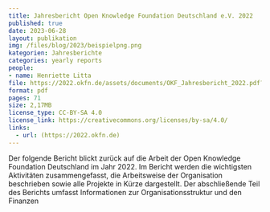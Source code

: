 ```yaml
---
title: Jahresbericht Open Knowledge Foundation Deutschland e.V. 2022
published: true
date: 2023-06-28
layout: publikation
img: /files/blog/2023/beispielpng.png
kategorien: Jahresberichte
categories: yearly reports
people:
- name: Henriette Litta
file: https://2022.okfn.de/assets/documents/OKF_Jahresbericht_2022.pdf?raw=true
format: pdf
pages: 71
size: 2,17MB
license_type: CC-BY-SA 4.0
license_link: https://creativecommons.org/licenses/by-sa/4.0/
links: 
  - url: (https://2022.okfn.de)
---
```

Der folgende Bericht blickt zurück auf die Arbeit der Open Knowledge Foundation Deutschland im Jahr 2022. Im Bericht werden die wichtigsten Aktivitäten zusammengefasst, die Arbeitsweise der Organisation beschrieben sowie alle Projekte in Kürze dargestellt. Der abschließende Teil des Berichts umfasst Informationen zur Organisationsstruktur und den Finanzen
